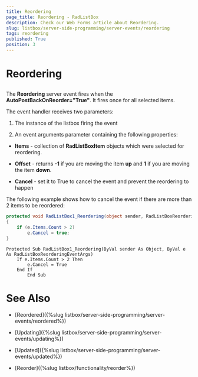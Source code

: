```yaml
---
title: Reordering
page_title: Reordering - RadListBox
description: Check our Web Forms article about Reordering.
slug: listbox/server-side-programming/server-events/reordering
tags: reordering
published: True
position: 3
---
```


# Reordering

## 

The **Reordering** server event fires when the **AutoPostBackOnReorder="True"**. It fires once for all selected items.

The event handler receives two parameters:

1. The instance of the listbox firing the event

2. An event arguments parameter containing the following properties:

* **Items** - collection of **RadListBoxItem** objects which were selected for reordering.

* **Offset** - returns **-1** if you are moving the item **up** and **1** if you are moving the item **down**.

* **Cancel** - set it to True to cancel the event and prevent the reordering to happen

The following example shows how to cancel the event if there are more than 2 items to be reordered:

````C#
protected void RadListBox1_Reordering(object sender, RadListBoxReorderingEventArgs e)
{
	if (e.Items.Count > 2)
		e.Cancel = true;
} 
````
````VB.NET
Protected Sub RadListBox1_Reordering(ByVal sender As Object, ByVal e As RadListBoxReorderingEventArgs)
	If e.Items.Count > 2 Then
		e.Cancel = True
	End If
	    End Sub	
````

# See Also

 * [Reordered]({%slug listbox/server-side-programming/server-events/reordered%})

 * [Updating]({%slug listbox/server-side-programming/server-events/updating%})

 * [Updated]({%slug listbox/server-side-programming/server-events/updated%})

 * [Reorder]({%slug listbox/functionality/reorder%})
